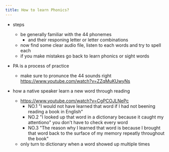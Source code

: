 ```yaml
---
title: How to learn Phonics?
---
```


- steps
  - be generally familiar with the 44 phonemes
    - and their responing letter or letter combinations
  - now find some clear audio file, listen to each words and try to spell each
  - if you make mistakes go back to learn phonics or sight words

- PA is a process of practice
  - make sure to pronunce the 44 sounds right https://www.youtube.com/watch?v=ZZqMuKUwyNs

- how a native speaker learn a new word through reading
  - https://www.youtube.com/watch?v=CgPCOJLNePc
    - NO.1 "I would not have learned that word if I had not beening reading a book in English"
    - NO.2 "I looked up that word in a dictionary because it caught my attentiono" you don't have to check every word
    - NO.3 "The reason why I learned that word is because I brought that word back to the surface of my memory repeatly throughout the book"
  - only turn to dictionary when a word showed up multiple times

